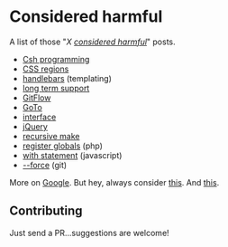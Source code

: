 # Considered harmful

A list of those "*X [considered harmful](https://en.wikipedia.org/wiki/Considered_harmful)*" posts.

* [Csh programming](http://www-uxsup.csx.cam.ac.uk/misc/csh.html)
* [CSS regions](http://alistapart.com/blog/post/css-regions-considered-harmful)
* [handlebars](https://bryce.fisher-fleig.org/blog/handlebars-considered-harmful/) (templating)
* [long term support](http://www.tedunangst.com/flak/post/long-term-support-considered-harmful)
* [GitFlow](http://endoflineblog.com/gitflow-considered-harmful)
* [GoTo](https://www.cs.utexas.edu/users/EWD/ewd02xx/EWD215.PDF)
* [interface](http://blog.cleancoder.com/uncle-bob/2015/01/08/InterfaceConsideredHarmful.html)
* [jQuery](http://lea.verou.me/2015/04/jquery-considered-harmful/)
* [recursive make](http://aegis.sourceforge.net/auug97.pdf)
* [register globals](http://programmers.stackexchange.com/a/2345) (php)
* [with statement](http://yuiblog.com/blog/2006/04/11/with-statement-considered-harmful/) (javascript)
* [--force](https://developer.atlassian.com/blog/2015/04/force-with-lease/) (git)

More on [Google](https://www.google.ae/search?safe=off&q=%22considered+harmful%22&gws_rd=cr,ssl&ei=bqWnVfeiK8yvU4GBtLAL).
But hey, always consider [this](http://meyerweb.com/eric/comment/chech.html). And [this](http://blog.codinghorror.com/id-consider-that-harmful-too/).

## Contributing

Just send a PR...suggestions are welcome!
